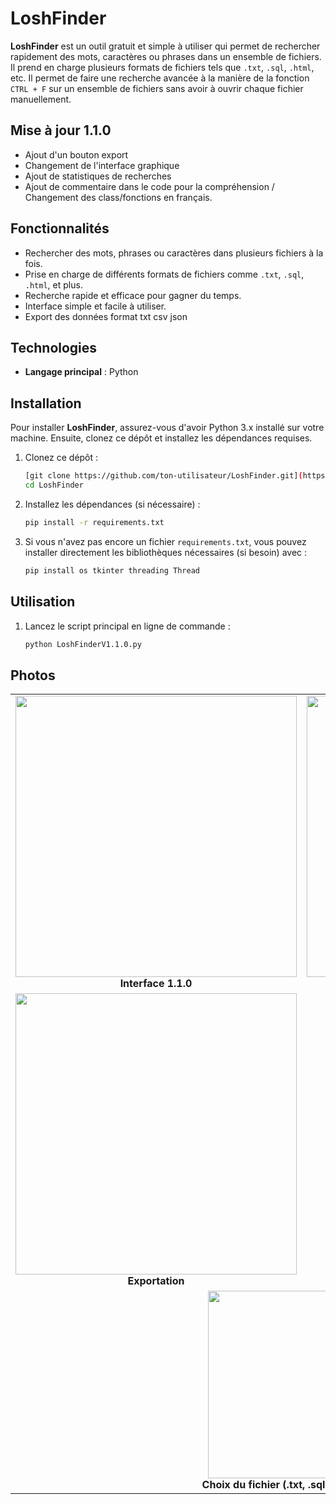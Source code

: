 # LoshFinder

**LoshFinder** est un outil gratuit et simple à utiliser qui permet de rechercher rapidement des mots, caractères ou phrases dans un ensemble de fichiers. Il prend en charge plusieurs formats de fichiers tels que `.txt`, `.sql`, `.html`, etc. Il permet de faire une recherche avancée à la manière de la fonction `CTRL + F` sur un ensemble de fichiers sans avoir à ouvrir chaque fichier manuellement.


## Mise à jour 1.1.0

- Ajout d'un bouton export
- Changement de l'interface graphique
- Ajout de statistiques de recherches
- Ajout de commentaire dans le code pour la compréhension / Changement des class/fonctions en français.

## Fonctionnalités

- Rechercher des mots, phrases ou caractères dans plusieurs fichiers à la fois.
- Prise en charge de différents formats de fichiers comme `.txt`, `.sql`, `.html`, et plus.
- Recherche rapide et efficace pour gagner du temps.
- Interface simple et facile à utiliser.
- Export des données format txt csv json

## Technologies

- **Langage principal** : Python

## Installation

Pour installer **LoshFinder**, assurez-vous d'avoir Python 3.x installé sur votre machine. Ensuite, clonez ce dépôt et installez les dépendances requises.

1. Clonez ce dépôt :
    ```bash
    [git clone https://github.com/ton-utilisateur/LoshFinder.git](https://github.com/LoshDev/LoshFinder-1.0.1.git)
    cd LoshFinder
    ```

2. Installez les dépendances (si nécessaire) :
    ```bash
    pip install -r requirements.txt
    ```

3. Si vous n'avez pas encore un fichier `requirements.txt`, vous pouvez installer directement les bibliothèques nécessaires (si besoin) avec :
    ```bash
    pip install os tkinter threading Thread
    ```

## Utilisation

1. Lancez le script principal en ligne de commande :
    ```bash
    python LoshFinderV1.1.0.py
    ```
## Photos

<table>
  <tr>
    <td align="center">
      <img src="https://github.com/user-attachments/assets/b5b65d23-c18c-42af-bdd3-d7b2a3fa89c0" width="450" /><br/>
      <b>Interface 1.1.0</b>
    </td>
    <td align="center">
      <img src="https://github.com/user-attachments/assets/2a55864c-b5cf-43dc-9efe-3676115ea97a" width="450" /><br/>
      <b>Utilisation</b>
    </td>
  </tr>
  <tr>
    <td align="center">
      <img src="https://github.com/user-attachments/assets/76d72fa3-6f51-4855-9da3-01d1df5162ab" width="450" /><br/>
      <b>Exportation</b>
    </td>
    <td align="center">
      <img src="https://github.com/user-attachments/assets/d0125ba6-de12-4cc2-a4d3-cc2bb1ddb1e6" width="300" /><br/>
      <b>Statistiques</b>
    </td>
  </tr>
  <tr>
    <td align="center" colspan="2">
      <img src="https://github.com/user-attachments/assets/4aa69784-5199-4d6d-b017-a838ea86ba03" width="300" /><br/>
      <b>Choix du fichier (.txt, .sql, .csv, .json etc)</b>
    </td>
  </tr>
</table>

    



